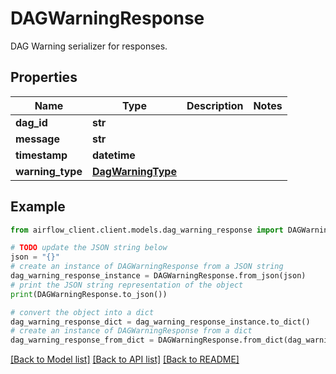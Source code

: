 # DAGWarningResponse

DAG Warning serializer for responses.

## Properties

Name | Type | Description | Notes
------------ | ------------- | ------------- | -------------
**dag_id** | **str** |  | 
**message** | **str** |  | 
**timestamp** | **datetime** |  | 
**warning_type** | [**DagWarningType**](DagWarningType.md) |  | 

## Example

```python
from airflow_client.client.models.dag_warning_response import DAGWarningResponse

# TODO update the JSON string below
json = "{}"
# create an instance of DAGWarningResponse from a JSON string
dag_warning_response_instance = DAGWarningResponse.from_json(json)
# print the JSON string representation of the object
print(DAGWarningResponse.to_json())

# convert the object into a dict
dag_warning_response_dict = dag_warning_response_instance.to_dict()
# create an instance of DAGWarningResponse from a dict
dag_warning_response_from_dict = DAGWarningResponse.from_dict(dag_warning_response_dict)
```
[[Back to Model list]](../README.md#documentation-for-models) [[Back to API list]](../README.md#documentation-for-api-endpoints) [[Back to README]](../README.md)


